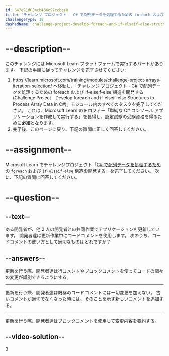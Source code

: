 ```yaml
---
id: 647e21d08acb466c97ccbee8
title: 'チャレンジ プロジェクト - C# で配列データを処理するための foreach および if-elseif-else 構造を開発する'
challengeType: 19
dashedName: challenge-project-develop-foreach-and-if-elseif-else-structures-to-process-array-data-in-c-sharp
---
```


# --description--

このチャレンジには Microsoft Learn プラットフォームで実行するパートがあります。 下記の手順に従ってチャレンジを完了させてください:

1. <a href="https://learn.microsoft.com/training/modules/challenge-project-arrays-iteration-selection/" target="_blank" rel="noreferrer">https://learn.microsoft.com/training/modules/challenge-project-arrays-iteration-selection/</a> へ移動し、「チャレンジ プロジェクト - C# で配列データを処理するための foreach および if-elseif-else 構造を開発する (Challenge Project - Develop foreach and if-elseif-else Structures to Process Array Data in C#)」モジュール内のすべてのタスクを完了してください。 これは、Microsoft Learn のトロフィー「単純な C# コンソール アプリケーションを作成して実行する」を獲得し、認定試験の受験資格を得るために**必須**となります。
1. 完了後、このページに戻り、下記の質問に正しく回答してください。

# --assignment--

Microsoft Learn でチャレンジプロジェクト「<a href="https://learn.microsoft.com/training/modules/challenge-project-arrays-iteration-selection/" target="_blank" rel="noreferrer">C# で配列データを処理するための `foreach` および `if`-`elseif`-`else` 構造を開発する</a>」を完了してください。 次に、下記の質問に回答してください。

# --question--

## --text--

ある開発者が、他 2 人の開発者との共同作業でアプリケーションを更新しています。 開発者達は更新作業中にコードコメントを使用します。 次のうち、コードコメントの使い方として適切なものはどれですか？

## --answers--

更新を行う際、開発者達は行コメントやブロックコメントを使ってコードの個々の変更が識別できるようにする。

---

更新を行う際、開発者達は既存のコードコメントには一切変更を加えない。 古いコメントが適切でなくなった時には、そのことを示す新しいコメントを追加する。

---

更新を行う際、開発者達はブロックコメントを使用して変更内容を要約する。

## --video-solution--

3
